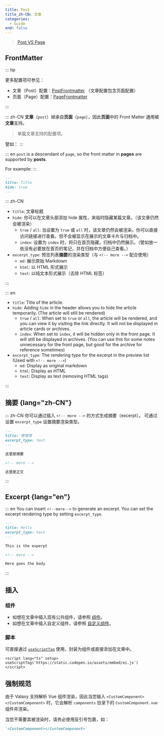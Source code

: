 ```yaml
---
title: Post
title_zh-CN: 文章
categories:
  - Guide
end: false
---
```


> [Post VS Page](https://wordpress.com/zh-cn/support/post-vs-page/)

## FrontMatter

::: tip

更多配置项可参见：

- 文章（Post）配置：[PostFrontmatter](https://github.com/YunYouJun/valaxy/blob/main/packages/valaxy/types/posts.ts#L144) （文章配置包含页面配置）
- 页面（Page）配置：[PageFrontmatter](https://github.com/YunYouJun/valaxy/blob/main/packages/valaxy/types/posts.ts#L27)

:::

::: zh-CN
**文章**（`post`）继承自**页面**（`page`），因此**页面**中的 Front Matter 通用被**文章**支持。

> 单篇文章支持的配置项。

譬如：
:::

::: en
`post` is a descendant of `page`, so the front matter in **pages** are supported by **posts**.

For example:
:::

```md
---
title: Title
hide: true
---
```

::: zh-CN

- `title`: 文章标题
- `hide`: 你可以在文章头部添加 hide 属性，来临时隐藏某篇文章。（该文章仍然会被渲染）
  - `true` / `all`: 当设置为 `true` 或 `all` 时，该文章仍然会被渲染，你可以直接访问链接进行查看。但不会被显示在展示的文章卡片与归档中。
  - `index`: 设置为 `index` 时，将只在首页隐藏，归档中仍然展示。（譬如放一些没有必要放在首页的笔记，并在归档中方便自己查看。）
- `excerpt_type`: 预览列表**摘要**的渲染类型（与 `<!-- more -->` 配合使用）
  - `md`: 展示原始 Markdown
  - `html`: 以 HTML 形式展示
  - `text`: 以纯文本形式展示（去除 HTML 标签）

:::

::: en

- `title`: Title of the article.
- `hide`: Adding `hide` in the header allows you to hide the article temporarily. (The article will still be rendered)
  - `true` / `all`: When set to `true` or `all`, the article will be rendered, and you can view it by visiting the link directly. It will not be displayed in article cards or archives.
  - `index`: When set to `index`, it will be hidden only in the front page. It will still be displayed in archives. (You can use this for some notes unnecessary for the front page, but good for the archive for reference sometimes)
- `excerpt_type`: The rendering type for the excerpt in the preview list (Used with `<!-- more -->`)
  - `md`: Display as original markdown
  - `html`: Display as HTML
  - `text`: Display as text (removing HTML tags)

:::

## 摘要 {lang="zh-CN"}

::: zh-CN
你可以通过插入 `<!-- more -->` 的方式生成摘要（excerpt）。
可通过设置 `excerpt_type` 设置摘要渲染类型。

```md
---
title: 嘿嘿嘿
excerpt_type: text
---

这里是摘要

<!-- more -->

这里是正文
```

:::

## Excerpt {lang="en"}

::: en
You can insert `<!--more-->` to generate an excerpt.
You can set the excerpt rendering type by setting `excerpt_type`.

```md
---
title: Hello
excerpt_type: text
---

This is the experpt

<!-- more -->

Here goes the body
```

:::

## 插入

### 组件

- 如想在文章中插入现有公共组件，请参照 [组件](/guide/built-ins)。
- 如想在文章中插入自定义组件，请参照 [自定义组件](/guide/custom/components)。

### 脚本

可直接通过 [`useScriptTag`](https://vueuse.org/core/useScriptTag/) 使用，封装为组件或直接添加在文章中。

```vue
<script lang="ts" setup>
useScriptTag('https://static.codepen.io/assets/embed/ei.js')
</script>
```

## 强制规范

由于 Valaxy 支持解析 Vue 组件渲染，因此当您输入 `<CustomComponent></CustomComponent>` 时，它会解析 `components` 目录下的 `CustomComponent.vue` 组件并渲染。

当您不需要其被渲染时，请务必使用反引号包裹，如：

```md
`<CustomComponent></CustomComponent>`
```
